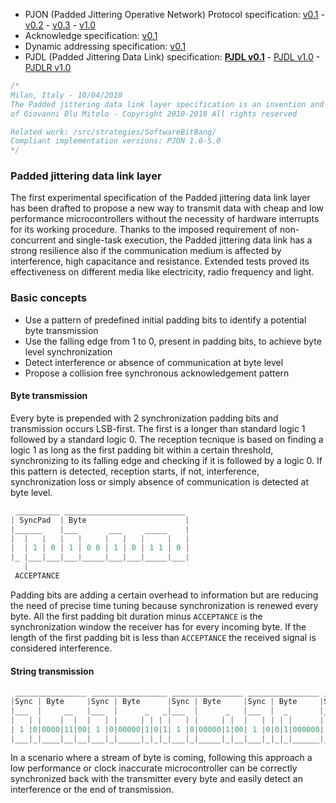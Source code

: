 - PJON (Padded Jittering Operative Network) Protocol specification:
[v0.1](/specification/PJON-protocol-specification-v0.1.md) - [v0.2](/specification/PJON-protocol-specification-v0.2.md) - [v0.3](/specification/PJON-protocol-specification-v0.3.md) - [v1.0](/specification/PJON-protocol-specification-v1.0.md)
- Acknowledge specification: [v0.1](/specification/PJON-protocol-acknowledge-specification-v0.1.md)
- Dynamic addressing specification: [v0.1](/specification/PJON-dynamic-addressing-specification-v0.1.md)
- PJDL (Padded Jittering Data Link) specification:
**[PJDL v0.1](/src/strategies/SoftwareBitBang/specification/padded-jittering-protocol-specification-v0.1.md)** - [PJDL v1.0](/src/strategies/SoftwareBitBang/specification/PJDL-specification-v1.0.md) - [PJDLR v1.0](/src/strategies/OverSampling/specification/PJDLR-specification-v1.0.md)

```cpp
/*
Milan, Italy - 10/04/2010
The Padded jittering data link layer specification is an invention and intellectual property
of Giovanni Blu Mitolo - Copyright 2010-2018 All rights reserved

Related work: /src/strategies/SoftwareBitBang/
Compliant implementation versions: PJON 1.0-5.0
*/
```
### Padded jittering data link layer
The first experimental specification of the Padded jittering data link layer has been drafted to propose a new way to transmit data with cheap and low performance microcontrollers without the necessity of hardware interrupts for its working procedure. Thanks to the imposed requirement of non-concurrent and single-task execution, the Padded jittering data link has a strong resilience also if the communication medium is affected by interference, high capacitance and resistance. Extended tests proved its effectiveness on different media like electricity, radio frequency and light.

### Basic concepts
* Use a pattern of predefined initial padding bits to identify a potential byte transmission
* Use the falling edge from 1 to 0, present in padding bits, to achieve byte level synchronization
* Detect interference or absence of communication at byte level
* Propose a collision free synchronous acknowledgement pattern

#### Byte transmission
Every byte is prepended with 2 synchronization padding bits and transmission occurs LSB-first. The first is a longer than standard logic 1 followed by a standard logic 0. The reception tecnique is based on finding a logic 1 as long as the first padding bit within a certain threshold, synchronizing to its falling edge and checking if it is followed by a logic 0. If this pattern is detected, reception starts, if not, interference, synchronization loss or simply absence of communication is detected at byte level.
```cpp  
 __________ ___________________________
| SyncPad  | Byte                      |
|______    |___       ___     _____    |
|  |   |   |   |     |   |   |     |   |
|  | 1 | 0 | 1 | 0 0 | 1 | 0 | 1 1 | 0 |
|_ |___|___|___|_____|___|___|_____|___|
   |
 ACCEPTANCE
```
Padding bits are adding a certain overhead to information but are reducing the need of precise time tuning because synchronization is renewed every byte. All the first padding bit duration minus `ACCEPTANCE` is the synchronization window the receiver has for every incoming byte. If the length of the first padding bit is less than `ACCEPTANCE` the received signal is considered interference.

#### String transmission
```cpp  
 ________________ _________________ ________________ ________________ __________________
|Sync | Byte     |Sync | Byte      |Sync | Byte     |Sync | Byte     |Sync | Byte       |
|___  |     __   |___  |      _   _|___  |      _   |___  |  _       |___  |  _    _    |
|   | |    |  |  |   | |     | | | |   | |     | |  |   | | | |      |   | | | |  | |   |
| 1 |0|0000|11|00| 1 |0|00000|1|0|1| 1 |0|00000|1|00| 1 |0|0|1|000000| 1 |0|0|1|00|1|000|
|___|_|____|__|__|___|_|_____|_|_|_|___|_|_____|_|__|___|_|_|_|______|___|_|_|_|__|_|___|
```
In a scenario where a stream of byte is coming, following this approach a low performance or clock inaccurate microcontroller can be correctly synchronized back with the transmitter every byte and easily detect an interference or the end of transmission.
